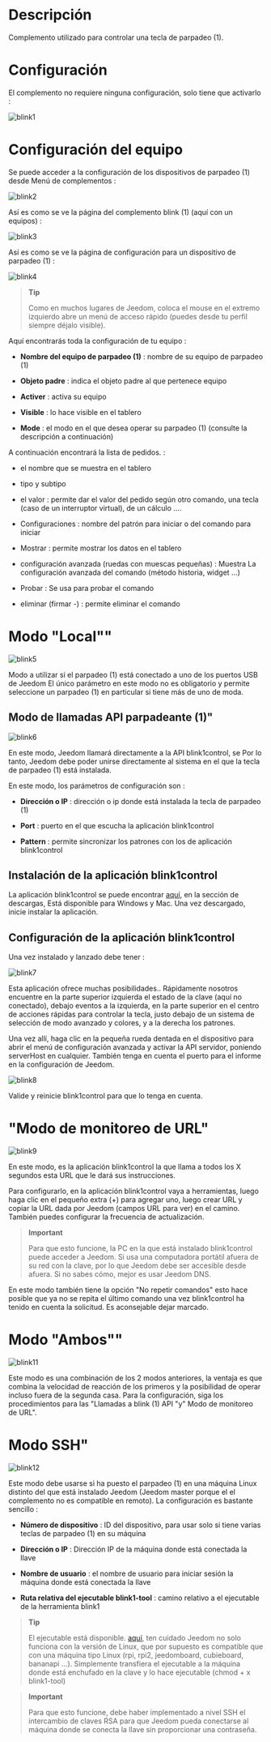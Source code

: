 Descripción 
===========

Complemento utilizado para controlar una tecla de parpadeo (1).

Configuración 
=============

El complemento no requiere ninguna configuración, solo tiene que activarlo :

![blink1](../images/blink1.png)

Configuración del equipo 
=============================

Se puede acceder a la configuración de los dispositivos de parpadeo (1) desde
Menú de complementos :

![blink2](../images/blink2.png)

Así es como se ve la página del complemento blink (1) (aquí con un
equipos) :

![blink3](../images/blink3.png)

Así es como se ve la página de configuración para un dispositivo de parpadeo (1)
:

![blink4](../images/blink4.png)

> **Tip**
>
> Como en muchos lugares de Jeedom, coloca el mouse en el extremo izquierdo
> abre un menú de acceso rápido (puedes
> desde tu perfil siempre déjalo visible).

Aquí encontrarás toda la configuración de tu equipo :

-   **Nombre del equipo de parpadeo (1)** : nombre de su equipo de parpadeo (1)

-   **Objeto padre** : indica el objeto padre al que pertenece
    equipo

-   **Activer** : activa su equipo

-   **Visible** : lo hace visible en el tablero

-   **Mode** : el modo en el que desea operar
    su parpadeo (1) (consulte la descripción a continuación)

A continuación encontrará la lista de pedidos. :

-   el nombre que se muestra en el tablero

-   tipo y subtipo

-   el valor : permite dar el valor del pedido según
    otro comando, una tecla (caso de un interruptor virtual),
    de un cálculo ....

-   Configuraciones : nombre del patrón para iniciar o del comando para iniciar

-   Mostrar : permite mostrar los datos en el tablero

-   configuración avanzada (ruedas con muescas pequeñas) : Muestra
    La configuración avanzada del comando (método
    historia, widget ...)

-   Probar : Se usa para probar el comando

-   eliminar (firmar -) : permite eliminar el comando

Modo "Local"" 
============

![blink5](../images/blink5.png)

Modo a utilizar si el parpadeo (1) está conectado a uno de los puertos USB de
Jeedom El único parámetro en este modo no es obligatorio y permite
seleccione un parpadeo (1) en particular si tiene más de uno
de moda.

Modo de llamadas API parpadeante (1)" 
------------------------------

![blink6](../images/blink6.png)

En este modo, Jeedom llamará directamente a la API blink1control, se
Por lo tanto, Jeedom debe poder unirse directamente al sistema en el que
la tecla de parpadeo (1) está instalada.

En este modo, los parámetros de configuración son :

-   **Dirección o IP** : dirección o ip donde está instalada la tecla de parpadeo (1)

-   **Port** : puerto en el que escucha la aplicación blink1control

-   **Pattern** : permite sincronizar los patrones con los de
    aplicación blink1control

Instalación de la aplicación blink1control 
-------------------------------------------

La aplicación blink1control se puede encontrar
[aquí](http://blink1.thingm.com/blink1control/), en la sección de descargas,
Está disponible para Windows y Mac. Una vez descargado, inicie
instalar la aplicación.

Configuración de la aplicación blink1control 
--------------------------------------------

Una vez instalado y lanzado debe tener :

![blink7](../images/blink7.png)

Esta aplicación ofrece muchas posibilidades.. Rápidamente nosotros
encuentre en la parte superior izquierda el estado de la clave (aquí no conectado), debajo
eventos a la izquierda, en la parte superior en el centro de acciones rápidas para
controlar la tecla, justo debajo de un sistema de selección de modo avanzado
y colores, y a la derecha los patrones.

Una vez allí, haga clic en la pequeña rueda dentada en el dispositivo para
abrir el menú de configuración avanzada y activar la API
servidor, poniendo serverHost en cualquier. También tenga en cuenta el puerto para el
informe en la configuración de Jeedom.

![blink8](../images/blink8.png)

Valide y reinicie blink1control para que lo tenga en cuenta.

"Modo de monitoreo de URL" 
===========================

![blink9](../images/blink9.png)

En este modo, es la aplicación blink1control la que llama a todos los X
segundos esta URL que le dará sus instrucciones.

Para configurarlo, en la aplicación blink1control vaya a
herramientas, luego haga clic en el pequeño extra (+) para agregar uno, luego
crear URL y copiar la URL dada por Jeedom (campos URL para ver)
en el camino. También puedes configurar la frecuencia de actualización.

> **Important**
>
> Para que esto funcione, la PC en la que está instalado blink1control
> puede acceder a Jeedom. Si usa una computadora portátil afuera
> de su red con la clave, por lo que Jeedom debe ser
> accesible desde afuera. Si no sabes cómo,
> mejor es usar Jeedom DNS.

En este modo también tiene la opción "No repetir comandos"
esto hace posible que ya no se repita el último comando una vez
blink1control ha tenido en cuenta la solicitud. Es aconsejable
dejar marcado.

Modo "Ambos"" 
===============

![blink11](../images/blink11.png)

Este modo es una combinación de los 2 modos anteriores, la ventaja es
que combina la velocidad de reacción de los primeros y la posibilidad de
operar incluso fuera de la segunda casa. Para la
configuración, siga los procedimientos para las "Llamadas a
blink (1) API "y" Modo de monitoreo de URL".

Modo SSH" 
==========

![blink12](../images/blink12.png)

Este modo debe usarse si ha puesto el parpadeo (1) en una máquina
Linux distinto del que está instalado Jeedom (Jeedom master porque el
el complemento no es compatible en remoto). La configuración es bastante
sencillo :

-   **Número de dispositivo** : ID del dispositivo, para usar solo si
    tiene varias teclas de parpadeo (1) en su máquina

-   **Dirección o IP** : Dirección IP de la máquina donde está conectada la llave

-   **Nombre de usuario** : el nombre de usuario para iniciar sesión
    la máquina donde está conectada la llave

-   **Ruta relativa del ejecutable blink1-tool** : camino relativo a
    el ejecutable de la herramienta blink1

> **Tip**
>
> El ejecutable está disponible.
> [aquí](https://github.com/todbot/blink1/releases), ten cuidado Jeedom no
> solo funciona con la versión de Linux, que por supuesto es compatible
> que con una máquina tipo Linux (rpi, rpi2, jeedomboard, cubieboard,
> bananapi ...). Simplemente transfiera el ejecutable a la máquina donde
> está enchufado en la clave y lo hace ejecutable (chmod + x
> blink1-tool)

> **Important**
>
> Para que esto funcione, debe haber implementado a nivel SSH
> el intercambio de claves RSA para que Jeedom pueda conectarse al
> máquina donde se conecta la llave sin proporcionar una contraseña.
